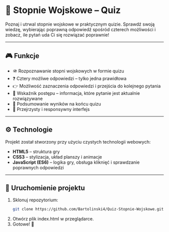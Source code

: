 # 🏅 Stopnie Wojskowe – Quiz

Poznaj i utrwal stopnie wojskowe w praktycznym quizie. Sprawdź swoją wiedzę, wybierając poprawną odpowiedź spośród czterech możliwości i zobacz, ile pytań uda Ci się rozwiązać poprawnie!

---

## 🎮 Funkcje

- 🪖 Rozpoznawanie stopni wojskowych w formie quizu
- ❓ Cztery możliwe odpowiedzi – tylko jedna prawidłowa
- 👉 Możliwość zaznaczenia odpowiedzi i przejścia do kolejnego pytania
- 🔢 Wskaźnik postępu – informacja, które pytanie jest aktualnie rozwiązywane
- 🧾 Podsumowanie wyników na końcu quizu
- 🎨 Przejrzysty i responsywny interfejs

---

## ⚙️ Technologie

Projekt został stworzony przy użyciu czystych technologii webowych:  

- **HTML5** – struktura gry
- **CSS3** – stylizacja, układ planszy i animacje
- **JavaScript (ES6)** – logika gry, obsługa kliknięć i sprawdzanie poprawnych odpowiedzi

---

## 🚀 Uruchomienie projektu

1. Sklonuj repozytorium:  
   ```bash
   git clone https://github.com/Bartolinski4/Quiz-Stopnie-Wojskowe.git
    ```
2. Otwórz plik index.html w przeglądarce.
3. Gotowe! 🎉
